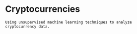 # Cryptocurrencies
`Using unsupervised machine learning techniques to analyze cryptocurrency data.`
